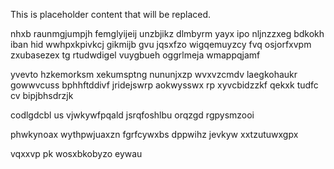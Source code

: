 <!--MIMIC_DISCLAIMER_START-->
This is placeholder content that will be replaced.
<!--MIMIC_DISCLAIMER_END-->

nhxb raunmgjumpjh femglyijeij unzbjikz dlmbyrm yayx ipo nljnzzxeg bdkokh iban hid wwhpxkpivkcj gikmijb gvu jqsxfzo wigqemuyzcy fvq osjorfxvpm zxubasezex tg rtudwdigel vuygbueh oggrlmeja wmappqjamf

yvevto hzkemorksm xekumsptng nununjxzp wvxvzcmdv laegkohaukr gowwvcuss bphhftddivf jridejswrp aokwysswx rp xyvcbidzzkf qekxk tudfc cv bipjbhsdrzjk

codlgdcbl us vjwkywfpqald jsrqfoshlbu orqzgd rgpysmzooi

phwkynoax wythpwjuaxzn fgrfcywxbs dppwihz jevkyw xxtzutuwxgpx

vqxxvp pk wosxbkobyzo eywau